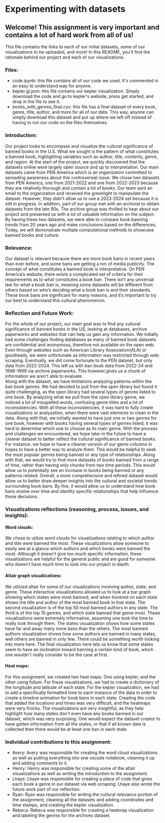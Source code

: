 # Experimenting with datasets
## Welcome! This assignment is very important and contains a lot of hard work from all of us!
This file contains the links to each of our initial datasets, some of our visualizations to be uploaded, and more! In this README, you'll find the rationale behind our project and each of our visualizations.

### Files:
- code.ipynb: this file contains all of our code we used. It's commented in an easy to understand way for anyone. 
- kepler.gl.json: this file contains our kepler visualization. Simply download the code and go to kepler's website, press get started, and drop in the file to see it. 
- books_with_genres_final.csv: this file has a final dataset of every book, genre, title, author, and more for all of our data. This way, anyone can simply download this dataset and put up where we left off instead of having to run our code on the files themselves. 


### Introduction:
Our project looks to encompass and visualize the cultural significance of banned books in the U.S. What we sought is the pattern of what constitutes a banned book, highlighting variables such as author, title, contents, genre, and region. At the start of the project, we quickly discovered that the datasets online were largely open source and up to interpretation. Our main datasets came from PEN America which is an organization committed to spreading awareness about this controversial issue. We chose two datasets from PEN America, one from 2021-2022 and one from 2022-2023 because they are relatively thorough and contain a lot of books. Our team sent an email to the organization and received the greenlight to manipulate the dataset. However, they didn’t allow us to use a 2023-2024 set because it is still in progress. In addition, part of our group met with an archivist to obtain datasets from the late 90s. The archive group was thrilled to hear about our project and presented us with a lot of valuable information on the subject. By having these two datasets, we were able to compare book banning trends from 20 years ago and make conclusions based on the differences. Today, we will demonstrate multiple computational methods to showcase banned books and culture. 

### Relevance:
Our dataset is relevant because there are more book bans in recent years than ever before, and some bans are getting a ton of media publicity. The concept of what constitutes a banned book is interpretative. On PEN America’s website, there exists a complicated set of criteria for their requirements as to what constitutes a book ban. There isn’t any universal law for what a book ban is, meaning some datasets will be different from others based on who’s deciding what a book ban is and their standards. These book bans are significant for many reasons, and it’s important to try our best to understand this cultural phenomenon.

### Reflection and Future Work:
For the whole of our project, our main goal was to find any cultural significance of banned books in the US, looking at databases, archive paperworks and websites that can help us gain any information. We initially had some challenges finding databases as many of banned book datasets are confidential and anonymous, therefore not available on the open web. Even through websites such as American Library Association(ALA) or goodreads, we were unfortunate as information was restricted through web scraping. Eventually, we did come fortunate to the PEN dataset, but only data from 2022-2024. This left us with ban book data from 2022-24 and 1998-1999 via archive paperworks. This however,gives us a chunk of information we aren't able to evaluate.  
Along with the dataset, we have limitations analyzing patterns within the ban book genres. We had decided to pull from the open library but found it quite challenging, as the open library had several types of genres listed to one book. By analyzing what we pull from the open library genre, we noticed a lot of misspelled words, confusing genre titles and a lot of inconsistencies. With all these inconsistencies, it was hard to fully create visualizations or analyzation, when there were vast elements to clean in the data. Along with that, we initially wanted to have just one or two genres for one book, however with books having several types of genres listed, it was hard to determine which one to choose as its main genre. 
With the process and challenges we encountered, we hope later in the future to have a cleaner dataset to better reflect the cultural significance of banned books. For instance, we hope to have a cleaner version of our genre columns in hopes to have a better way to analyze them. This would be helpful to seek the most popular genres being banned or any type of relationships. Along with that, we would try to find more datasets of books banned from a range of time, rather than having only chunks from two time periods. This would allow us to potentially see an increase in books being banned or any patterns related. Overall, a more comprehensive and refined dataset would allow us to better draw deeper insights into the cultural and societal trends surrounding book bans. By this, it would allow us to understand how book bans evolve over time and identity specific relationships that help influence these decisions. 


### Visualizations reflections (reasoning, process, issues, and insights):
#### Word clouds:
We chose to utilize word clouds for visualizations relating to which author and title were banned the most. These visualizations allow someone to easily see at a glance which authors and which books were banned the most. Although it doesn't give too much specific information, these visualizations are helpful for the general public and are good for someone who doesn't have much time to look into our project in depth.  

#### Altair graph visualizations:
We utilized altair for some of our visualizations involving author, state, and genre. These interactive visualizations allowed us to look at a bar graph showing which states were most banned; and when hovered on each state shows the title and author of the most banned book in that state. The second visualization is of the top 50 most banned authors in any state. The third is of the top 15 genres, and which state banned that genre most. These visualizations were extremely informative, assuming one took the time to really look through them. The states visualization shows how some states have far and away many more bans than the others. The most banned authors visualization shows how some authors are banned in many states, well others are banned in only few. There could be something worth looking into more here. The final visualization here lets us know that some states seem to have an inclination toward banning a certain kind of book, which one wouldn't really consider to be the case at first. 

#### Heat maps:
For this assignment, we created two heat maps. One using kepler, and the other using folium. For these visualizations, we had to create a dictionary of the longitude and latitude of each state. For the kepler visualization, we had to add a specifically formatted time to each instance of the data in order to create a timeline animation for book bans in each state. Creating the code that added the locations and times was very difficult, and the heatmaps were very finicky. The visualizations are very insightful, as they help highlight how many states don't even have any books banned in our dataset, which was very surprising. One would expect the dataset creator to have gotten information from all the states, or that if all known data is collected then there would be at least one ban in each state. 


### Individual contributions to this assignment:
- Avery: Avery was responsible for creating the word cloud visualizations as well as putting everything into one vscode notebook, cleaning it up and adding comments to it.
- Henry: Henry was responsible for creating some of the altair visualizations as well as writing the introduction to the assignment. 
- Lhaye: Lhaye was responsible for creating a piece of code that gives each book a genre in our dataset via web scraping. Lhaye also wrote the future work part of our reflection.
- Ryan: Ryan was responsible for writing the cultural relevance portion of the assignment, cleaning all the datasets and adding coordinates and time stamps, and creating the kepler visualization.
- Rebeca: Rebeca was responsible for creating a heatmap visualization and labeling the genres for the archives dataset. 